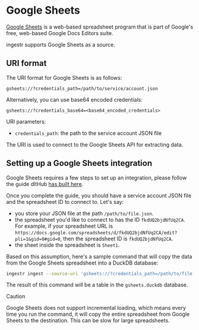 # Google Sheets

[Google Sheets](https://www.google.com/sheets/about/) is a web-based spreadsheet program that is part of Google's free, web-based Google Docs Editors suite.

ingestr supports Google Sheets as a source.

## URI format

The URI format for Google Sheets is as follows:

```
gsheets://?credentials_path=/path/to/service/account.json
```

Alternatively, you can use base64 encoded credentials:

```
gsheets://?credentials_base64=<base64_encoded_credentials>
```

URI parameters:

- `credentials_path`: the path to the service account JSON file

The URI is used to connect to the Google Sheets API for extracting data.

## Setting up a Google Sheets integration

Google Sheets requires a few steps to set up an integration, please follow the guide dltHub [has built here](https://dlthub.com/docs/dlt-ecosystem/verified-sources/google_sheets#setup-guide).

Once you complete the guide, you should have a service account JSON file and the spreadsheet ID to connect to. Let's say:

- you store your JSON file at the path `/path/to/file.json`.
- the spreadsheet you'd like to connect to has the ID `fkdUQ2bjdNfUq2CA`. For example, if your spreadsheet URL is `https://docs.google.com/spreadsheets/d/fkdUQ2bjdNfUq2CA/edit?pli=1&gid=0#gid=0`, then the spreadsheet ID is `fkdUQ2bjdNfUq2CA`.
- the sheet inside the spreadsheet is `Sheet1`.

Based on this assumption, here's a sample command that will copy the data from the Google Sheets spreadsheet into a DuckDB database:

```sh
ingestr ingest --source-uri 'gsheets://?credentials_path=/path/to/file.json' --source-table 'fkdUQ2bjdNfUq2CA.Sheet1' --dest-uri duckdb:///gsheets.duckdb --dest-table 'dest.output'
```

The result of this command will be a table in the `gsheets.duckdb` database.

> [!CAUTION]
> Google Sheets does not support incremental loading, which means every time you run the command, it will copy the entire spreadsheet from Google Sheets to the destination. This can be slow for large spreadsheets.
